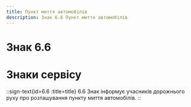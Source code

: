 ```yaml
---
title: Пункт миття автомобілів
description: Знак 6.6 Пункт миття автомобілів
---
```

# Знак 6.6
# Знаки сервісу
::sign-text{id=6.6 :title=title}
6.6 Знак інформує учасників дорожнього руху про розташування пункту миття автомобілів.
::